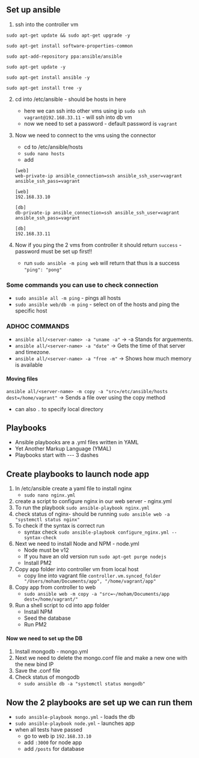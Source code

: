 ## Set up ansible
1. ssh into the controller vm
```
sudo apt-get update && sudo apt-get upgrade -y 

sudo apt-get install software-properties-common

sudo apt-add-repository ppa:ansible/ansible

sudo apt-get update -y

sudo apt-get install ansible -y

sudo apt-get install tree -y
```
2. cd into /etc/ansible - should be hosts in here
    - here we can ssh into other vms using ip
`sudo ssh vagrant@192.168.33.11` - will ssh into db vm
    - now we need to set a password - default password is `vagrant`

3. Now we need to connect to the vms using the connector
    - cd to /etc/ansible/hosts
    - `sudo nano hosts`
    - add
    ```
    [web]
    web-private-ip ansible_connection=ssh ansible_ssh_user=vagrant ansible_ssh_pass=vagrant

    [web]
    192.168.33.10
    ```
    ```
    [db]
    db-private-ip ansible_connection=ssh ansible_ssh_user=vagrant ansible_ssh_pass=vagrant

    [db]
    192.168.33.11
    ```
4. Now if you ping the 2 vms from controller it should return `success` -   password must be set up first!!
    - run `sudo ansible -m ping web` will return that thus is a success `"ping": "pong"`

### Some commands you can use to check connection

- `sudo ansible all -m ping` - pings all hosts
- `sudo ansible web/db -m ping` - select on of the hosts and ping the specific host

### ADHOC COMMANDS
- `ansible all/<server-name> -a "uname -a"` -> -a Stands for arguements.
- `ansible all/<server-name> -a "date"` -> Gets the time of that server and timezone.
- `ansible all/<server-name> -a "free -m"` -> Shows how much memory is available
#### Moving files
`ansible all/<server-name> -m copy -a "src=/etc/ansible/hosts dest=/home/vagrant"` -> Sends a file over using the copy method 
- can also `.` to specify local directory

## Playbooks
- Ansible playbooks are a .yml files written in YAML
- Yet Another Markup Language (YMAL)
- Playbooks start with --- 3 dashes
## Create playbooks to launch node app
1. In /etc/ansible create a yaml file to install nginx
    - `sudo nano nginx.yml`
2. create a script to configure nginx in our web server - nginx.yml
3. To run the playbook `sudo ansible-playbook nginx.yml`
4. check status of nginx- should be running `sudo ansible web -a "systemctl status nginx"`
5. To check if the syntax is correct run
    - syntax check `sudo ansible-playbook configure_nginx.yml --syntax-check`
6. Next we need to install Node and NPM - node.yml
    - Node must be v12
    - If you have an old version run `sudo apt-get purge nodejs`
    - Install PM2 
7. Copy app folder into controller vm from local host
    - copy line into vagrant file `controller.vm.synced_folder "/Users/moham/Documents/app", "/home/vagrant/app"`
8. Copy app from controller to web
    - `sudo ansible web -m copy -a "src=~/moham/Documents/app dest=/home/vagrant/"`
9. Run a shell script to cd into app folder 
    - Install NPM
    - Seed the database
    - Run PM2
#### Now we need to set up the DB
1. Install mongodb - mongo.yml
2. Next we need to delete the mongo.conf file and make a new one with the new bind IP
3. Save the .conf file
4.  Check status of mongodb
    - `sudo ansible db -a "systemctl status mongodb"`

## Now the 2 playbooks are set up we can run them
- `sudo ansible-playbook mongo.yml` - loads the db
- `sudo ansible-playbook node.yml` - launches app
- when all tests have passed 
    - go to web ip `192.168.33.10`
    - add `:3000` for node app
    - add `/posts` for database